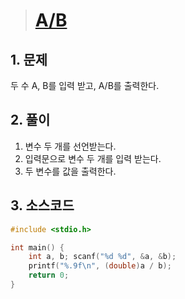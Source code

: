 > # [A/B](https://www.acmicpc.net/problem/1000)



## 1. 문제
   두 수 A, B를 입력 받고, A/B를 출력한다.

## 2. 풀이

1. 변수 두 개를 선언받는다.
2. 입력문으로 변수 두 개를 입력 받는다.
3. 두 변수를  값을 출력한다.

## 3. 소스코드 
```c
#include <stdio.h>

int main() {
	int a, b; scanf("%d %d", &a, &b);
	printf("%.9f\n", (double)a / b);
	return 0;
}
```
